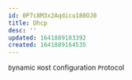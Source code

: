 ```yaml
---
id: 0P7c8M3x2Aqdicu180OJ0
title: Dhcp
desc: ''
updated: 1641889183392
created: 1641889164535
---
```


`D`ynamic `H`ost `C`onfiguration `P`rotocol
